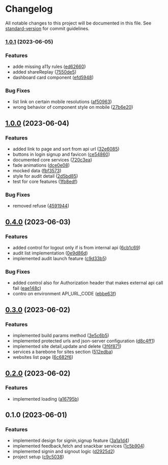# Changelog

All notable changes to this project will be documented in this file. See [standard-version](https://github.com/conventional-changelog/standard-version) for commit guidelines.

### [1.0.1](https://github.com/mino89/lighthouse-keeper/compare/v1.0.0...v1.0.1) (2023-06-05)


### Features

* adde missing a11y rules ([ed62660](https://github.com/mino89/lighthouse-keeper/commit/ed626606e9efa5d20a2f21f47aa24eedfb7b57bd))
* added shareReplay ([7550de5](https://github.com/mino89/lighthouse-keeper/commit/7550de5857518befaaf24c4b45e29ea1104b2a51))
* dashboard card component ([efd5948](https://github.com/mino89/lighthouse-keeper/commit/efd59484c1a1c76a364ce5f9dc180237d92090ef))


### Bug Fixes

* list link on certain mobile resolutions ([af50963](https://github.com/mino89/lighthouse-keeper/commit/af50963aff221ef5442fa329c9097605c1095a35))
* wrong behavior of component style on mobile ([27b6e20](https://github.com/mino89/lighthouse-keeper/commit/27b6e20f36bac432cb998b5a632130fcfa5e7aaf))

## [1.0.0](https://github.com/mino89/lighthouse-keeper/compare/v0.4.0...v1.0.0) (2023-06-04)


### Features

* added link to page and sort from api url ([32e6085](https://github.com/mino89/lighthouse-keeper/commit/32e6085bc41271d2822e2ca1fdf5491644dfb983))
* buttons in login signup and favicon ([ce54860](https://github.com/mino89/lighthouse-keeper/commit/ce5486092e03297d5724e7a5e35f7a0bbeaf0333))
* documented core services ([720c3ea](https://github.com/mino89/lighthouse-keeper/commit/720c3ea970e69f48b90f6c0aef45c85ccb8dda22))
* fade animations ([dce0e08](https://github.com/mino89/lighthouse-keeper/commit/dce0e082331b2f0ae8d3f768ceaef713c475192f))
* mocked data ([fbf3573](https://github.com/mino89/lighthouse-keeper/commit/fbf35732dd97704539f66220cf37a2fca8c93f51))
* style for audit detail ([2d5bd85](https://github.com/mino89/lighthouse-keeper/commit/2d5bd852fd48bab1442e92476eab4b6186710f94))
* test for core features ([1fb8edf](https://github.com/mino89/lighthouse-keeper/commit/1fb8edfbf7c5cdaca912b9bffc2e3abc55ca6719))


### Bug Fixes

* removed refuse ([4591944](https://github.com/mino89/lighthouse-keeper/commit/45919441784c4f932ae35409370676a4603f163f))

## [0.4.0](https://github.com/mino89/lighthouse-keeper/compare/v0.3.0...v0.4.0) (2023-06-03)


### Features

* added control for logout only if is from internal api ([6cb1c69](https://github.com/mino89/lighthouse-keeper/commit/6cb1c6933cd731fbfc35f8fde7973348d9ef7b41))
* audit list implementation ([0e9d86d](https://github.com/mino89/lighthouse-keeper/commit/0e9d86dbe4e0db921f48f8dcf66ed48df61a961b))
* implemented audit launch feature ([c9d33b5](https://github.com/mino89/lighthouse-keeper/commit/c9d33b57296e8ad278d129dfa8c611405f096956))


### Bug Fixes

* added control also for Authorization header that makes external api call fail ([eae148c](https://github.com/mino89/lighthouse-keeper/commit/eae148cad4ac8eddd582a7bd7d5d0f5b1c17d564))
* contro on environment API_URL_CODE ([ebbe63f](https://github.com/mino89/lighthouse-keeper/commit/ebbe63f61f24dd23b271f47a3d6c3e0dbad20ad0))

## [0.3.0](https://github.com/mino89/lighthouse-keeper/compare/v0.2.0...v0.3.0) (2023-06-02)


### Features

* implemented build params method ([3e5c6b5](https://github.com/mino89/lighthouse-keeper/commit/3e5c6b5906e060ad837afae6963219d644e56e0a))
* implemented protected urls and json-server configuration ([d8c4ff1](https://github.com/mino89/lighthouse-keeper/commit/d8c4ff1754e28c1bca603a2f5e9fd873155b30a9))
* implemented site detail,update and delete ([3f6f871](https://github.com/mino89/lighthouse-keeper/commit/3f6f871829d7bd756c6664600f4c0e34916b0e82))
* services a barebone for sites section ([512edba](https://github.com/mino89/lighthouse-keeper/commit/512edba6115a5a937e71d92c345d17ffc17c190c))
* websites list page ([6c682f6](https://github.com/mino89/lighthouse-keeper/commit/6c682f6afa09c7cf480d155d208ad918613f0630))

## [0.2.0](https://github.com/mino89/lighthouse-keeper/compare/v0.1.0...v0.2.0) (2023-06-02)


### Features

* implemented loading ([a16795b](https://github.com/mino89/lighthouse-keeper/commit/a16795b24cb1780a93dd5f629775b98ff5255492))

## 0.1.0 (2023-06-01)


### Features

* implemented design for signin,signup feature ([3a1a1d4](https://github.com/mino89/lighthouse-keeper/commit/3a1a1d4919b9708d1fc85b2c36723c7c6d080a37))
* implemented feedback,fetch and snackbar services ([1c5b904](https://github.com/mino89/lighthouse-keeper/commit/1c5b904f677056429bd4b4f3572451f95ac491ae))
* implemented signin and signout logic ([d2925d2](https://github.com/mino89/lighthouse-keeper/commit/d2925d214ff261694e86a7eadc8bf41b17f7e67c))
* project setup ([c9c5038](https://github.com/mino89/lighthouse-keeper/commit/c9c5038510c9754274aa2846a2feea2607d00ffe))
